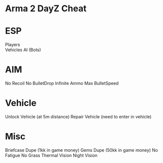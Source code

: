 # Arma 2 DayZ Cheat
 
# ESP
Players  
Vehicles
AI (Bots)

# AIM
No Recoil
No BulletDrop
Infinite Ammo
Max BulletSpeed

# Vehicle
Unlock Vehicle (at 5m distance)
Repair Vehicle (need to enter in vehicle)

# Misc
Briefcase Dupe (1kk in game money)
Gems Dupe (50kk in game money)
No Fatigue
No Grass
Thermal Vision
Night Vision

